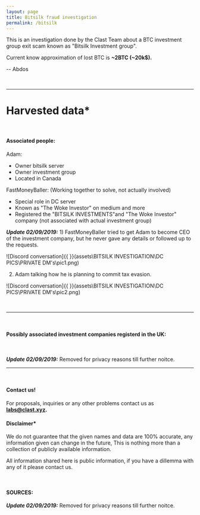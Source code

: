 ```yaml
---
layout: page
title: Bitsilk fraud investigation
permalink: /bitsilk
---
```


This is an investigation done by the Clast Team about a BTC investment group exit scam known as "Bitsilk Investment group".

Current know approximation of lost BTC is **~2BTC (~20k$).**

-- Abdos

&nbsp;

***



# Harvested data*

&nbsp;


#### Associated people:

Adam: 
 - Owner bitsilk server
 - Owner investment group
 - Located in Canada


FastMoneyBaller:
(Working together to solve, not actually involved)
 - Special role in DC server
 - Known as "The Woke Investor" on medium and more
 - Registered the "BITSILK INVESTMENTS"and "The Woke Investor" company (not associated with actual investment group)

***Update 02/09/2019:***  1) FastMoneyBaller tried to get Adam to become CEO of the investment company, but he never gave any details or followed up to the requests.
&nbsp;

![Discord conversation]{{ }}(assets\BITSILK INVESTIGATION\DC PICS\PRIVATE DM's\pic1.png)
&nbsp;

2) Adam talking how he is planning to commit tax evasion.
&nbsp;

![Discord conversation]{{ }}(assets\BITSILK INVESTIGATION\DC PICS\PRIVATE DM's\pic2.png)

&nbsp;

***
&nbsp;

#### Possibly associated investment companies registerd in the UK:
&nbsp;

***Update 02/09/2019:*** Removed for privacy reasons till further noitce.

***
&nbsp;


#### Contact us!

For proposals, inquiries or any other problems contact us as **labs@clast.xyz.**

#### Disclaimer*

We do not guarantee that the given names and data are 100% accurate, any information given can change in the future, This is nothing more than a collection of publicly available information.
&nbsp;

All information shared here is public information, if you have a dillemma with any of it please contact us.

&nbsp;

#### SOURCES:

***Update 02/09/2019:*** Removed for privacy reasons till further noitce.